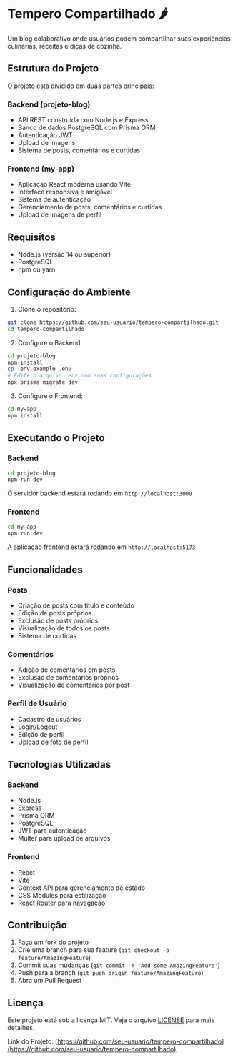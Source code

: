 # Tempero Compartilhado 🌶️

Um blog colaborativo onde usuários podem compartilhar suas experiências culinárias, receitas e dicas de cozinha.

## Estrutura do Projeto

O projeto está dividido em duas partes principais:

### Backend (projeto-blog)
- API REST construída com Node.js e Express
- Banco de dados PostgreSQL com Prisma ORM
- Autenticação JWT
- Upload de imagens
- Sistema de posts, comentários e curtidas

### Frontend (my-app)
- Aplicação React moderna usando Vite
- Interface responsiva e amigável
- Sistema de autenticação
- Gerenciamento de posts, comentários e curtidas
- Upload de imagens de perfil

## Requisitos

- Node.js (versão 14 ou superior)
- PostgreSQL
- npm ou yarn

## Configuração do Ambiente

1. Clone o repositório:
```bash
git clone https://github.com/seu-usuario/tempero-compartilhado.git
cd tempero-compartilhado
```

2. Configure o Backend:
```bash
cd projeto-blog
npm install
cp .env.example .env
# Edite o arquivo .env com suas configurações
npx prisma migrate dev
```

3. Configure o Frontend:
```bash
cd my-app
npm install
```

## Executando o Projeto

### Backend
```bash
cd projeto-blog
npm run dev
```
O servidor backend estará rodando em `http://localhost:3000`

### Frontend
```bash
cd my-app
npm run dev
```
A aplicação frontend estará rodando em `http://localhost:5173`

## Funcionalidades

### Posts
- Criação de posts com título e conteúdo
- Edição de posts próprios
- Exclusão de posts próprios
- Visualização de todos os posts
- Sistema de curtidas

### Comentários
- Adição de comentários em posts
- Exclusão de comentários próprios
- Visualização de comentários por post

### Perfil de Usuário
- Cadastro de usuários
- Login/Logout
- Edição de perfil
- Upload de foto de perfil

## Tecnologias Utilizadas

### Backend
- Node.js
- Express
- Prisma ORM
- PostgreSQL
- JWT para autenticação
- Multer para upload de arquivos

### Frontend
- React
- Vite
- Context API para gerenciamento de estado
- CSS Modules para estilização
- React Router para navegação

## Contribuição

1. Faça um fork do projeto
2. Crie uma branch para sua feature (`git checkout -b feature/AmazingFeature`)
3. Commit suas mudanças (`git commit -m 'Add some AmazingFeature'`)
4. Push para a branch (`git push origin feature/AmazingFeature`)
5. Abra um Pull Request

## Licença

Este projeto está sob a licença MIT. Veja o arquivo [LICENSE](LICENSE) para mais detalhes.


Link do Projeto: [https://github.com/seu-usuario/tempero-compartilhado](https://github.com/seu-usuario/tempero-compartilhado) 
